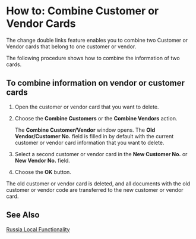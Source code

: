 # How to: Combine Customer or Vendor Cards

The change double links feature enables you to combine two Customer or Vendor cards that belong to one customer or vendor. 

The following procedure shows how to combine the information of two cards.

 

## To combine information on vendor or customer cards 

1. Open the customer or vendor card that you want to delete.

2. Choose the **Combine Customers** or the **Combine Vendors** action.

   The **Combine Customer/Vendor** window opens. The **Old Vendor/Customer No.** field is filled in by default with the current customer or vendor card information that you want to delete.

3. Select a second customer or vendor card in the **New Customer No.** or **New Vendor No.** field.

4. Choose the **OK** button.

 

The old customer or vendor card is deleted, and all documents with the old customer or vendor code are transferred to the new customer or vendor card.

 

## See Also 

[Russia Local Functionality](https://github.com/DianaMalina/dynamics365smb-docs/blob/Pre-RussiaLF_EN/business-central/LocalFunctionality/RussiaLF_EN/eng-russia-local-functionality.md)

